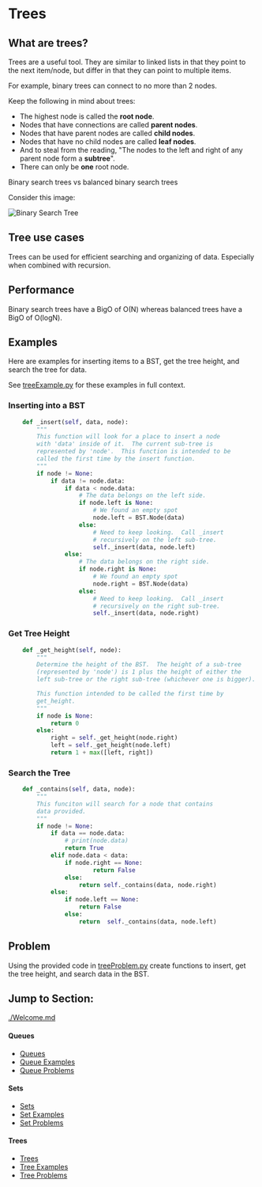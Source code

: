 # Trees

## What are trees?

Trees are a useful tool. They are similar to linked lists in that they point to the next item/node, but differ in that they can point to multiple items.

For example, binary trees can connect to no more than 2 nodes.

Keep the following in mind about trees:

* The highest node is called the **root node**. 
* Nodes that have connections are called **parent nodes**. 
* Nodes that have parent nodes are called **child nodes**.
* Nodes that have no child nodes are called **leaf nodes**.
* And to steal from the reading, "The nodes to the left and right of any parent node form a **subtree**".
* There can only be **one** root node.

Binary search trees vs balanced binary search trees

Consider this image:

![Binary Search Tree](https://byui-cse.github.io/cse212-course/lesson09/binary_tree.jpeg)
 

## Tree use cases
Trees can be used for efficient searching and organizing of data. Especially when combined with recursion.

## Performance

Binary search trees have a BigO of O(N) whereas balanced trees have a BigO of O(logN). 

 

## Examples
Here are examples for inserting items to a BST, get the tree height, and search the tree for data. 

See [treeExample.py](./treeExample.py) for these examples in full context.

### Inserting into a BST

```python
    def _insert(self, data, node):
        """
        This function will look for a place to insert a node
        with 'data' inside of it.  The current sub-tree is
        represented by 'node'.  This function is intended to be
        called the first time by the insert function.
        """
        if node != None:    
            if data != node.data:
                if data < node.data:
                    # The data belongs on the left side.
                    if node.left is None:
                        # We found an empty spot
                        node.left = BST.Node(data)
                    else:
                        # Need to keep looking.  Call _insert
                        # recursively on the left sub-tree.
                        self._insert(data, node.left)
                else:
                    # The data belongs on the right side.
                    if node.right is None:
                        # We found an empty spot
                        node.right = BST.Node(data)
                    else:
                        # Need to keep looking.  Call _insert
                        # recursively on the right sub-tree.
                        self._insert(data, node.right)
```

### Get Tree Height

```python
    def _get_height(self, node):
        """
        Determine the height of the BST.  The height of a sub-tree 
        (represented by 'node') is 1 plus the height of either the 
        left sub-tree or the right sub-tree (whichever one is bigger).

        This function intended to be called the first time by 
        get_height.
        """
        if node is None:
            return 0
        else:
            right = self._get_height(node.right)
            left = self._get_height(node.left)
            return 1 + max([left, right])

```

### Search the Tree
```python
    def _contains(self, data, node):
        """
        This funciton will search for a node that contains
        data provided.
        """
        if node != None:
            if data == node.data:
                # print(node.data)
                return True
            elif node.data < data:
                if node.right == None:
                        return False
                else:
                    return self._contains(data, node.right)
            else:
                if node.left == None:
                    return False
                else:
                    return  self._contains(data, node.left)

```

 

## Problem
Using the provided code in [treeProblem.py](./treeProblem.py) create functions to insert, get the tree height, and search data in the BST.


## Jump to Section:

[./Welcome.md](#1-this-is-a-test)

#### Queues
* [Queues](./Queues.md)
* [Queue Examples](./queueExample.py)
* [Queue  Problems](./queueProblem.py)

#### Sets
* [Sets](./Sets.md)
* [Set Examples](./setExample.py)
* [Set  Problems](./setProblem.py)

#### Trees
* [Trees](./Trees.md)
* [Tree Examples](./treeExample.py)
* [Tree Problems](./treeProblem.py)